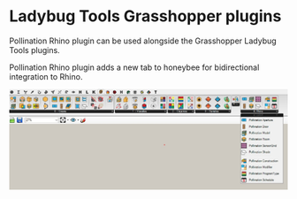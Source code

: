 # Ladybug Tools Grasshopper plugins

Pollination Rhino plugin can be used alongside the Grasshopper Ladybug Tools plugins.

Pollination Rhino plugin adds a new tab to honeybee for bidirectional integration to Rhino.

![Ladybug Tools Rhino tab](../../.gitbook/assets/ladybug_tools_rhino_tab.jpg)

